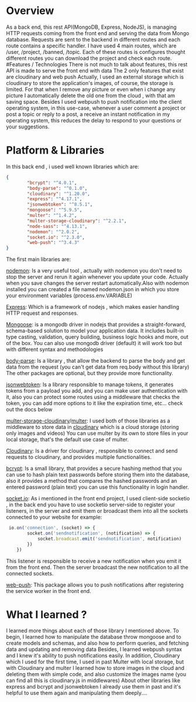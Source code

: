# Overview
 As a back end, this rest API(MongoDB, Express, NodeJS), is managing HTTP requests coming from the front end and serving the data from Mongo database. Requests are sent to the backend in different routes 
and each route contains a specific handler.
I have used 4 main routes, which are /user, /project, /banned, /topic.
Each of these routes is configures thought different routes you can download the project and check each route. 
 #Features / Technologies 
 There is not much to talk about features, this rest API is made to serve the front end with data 
The 2 only features that exist are cloudinary and web push 
Actually, I used an external storage which is cloudinary to store the application's images, of course, the storage is limited. For that when I remove any picture or even when i change any picture I automatically delete the old one from the cloud , with that am saving space.
Besides I used webpush to push notification into the client operating system, in this use-case, whenever a user comment a project or post a topic or reply to a post, a receive an instant notification in my operating system, this reduces the delay to respond to your questions or your suggestions. 
 
# Platform & Libraries 
 In this back end , i used well known libraries which are:
```json
{
        "bcrypt": "^4.0.1",
        "body-parse": "^0.1.0",
        "cloudinary": "^1.20.0",
        "express": "^4.17.1",
        "jsonwebtoken": "^8.5.1",
        "mongoose": "^5.9.5",
        "multer": "^1.4.2",
        "multer-storage-cloudinary": "^2.2.1",
        "node-sass": "^4.13.1",
        "nodemon": "^2.0.2",
        "socket.io": "^2.3.0",
        "web-push": "^3.4.3"
}
```
The first main libraries are:

[nodemon](https://www.npmjs.com/package/nodemon):
Is a very useful tool , actually with nodemon you don't need to stop the server and rerun it again whenever you update your code. Actually when you save changes the server restart automatically.Also with nodemon installed you can created a file named nodemon.json in which you store your environment variables (process.env.VARIABLE)

[Express](https://www.npmjs.com/package/express):
Which is a framework of nodejs , which makes easier handling HTTP request and responses.

[Mongoose](https://www.npmjs.com/package/mongoose): 
is a mongodb driver in nodejs that provides a straight-forward, schema-based solution to model your application data. It includes built-in type casting, validation, query building, business logic hooks and more, out of the box.
You can also use mongodb driver (default) it will work too but with different syntax and methodologies

[body-parse](https://www.npmjs.com/package/body-parser):
Is a library , that allow the backend to parse the body and get data from the request (you can't get data from req.body without this library)
The other packages are optional, but they provide more functionality.

[jsonwebtoken](https://www.npmjs.com/package/jsonwebtoken):
Is a library responsible to manage tokens, it generates tokens from a payload you add, and you can make user authentication
with it, also you can protect some routes using a middleware that checks the token, you can add more options to it like the expiration time, etc... check out the docs below


[multer-storage-cloudinary](https://www.npmjs.com/package/multer-storage-cloudinary)/[multer](multer:https://www.npmjs.com/package/multer):
I used both of those libraries as a middleware to store data in [cloudinary](https://cloudinary.com) which is a cloud storage (storing only images and videos)
You can use multer by its own to store files in your local storage, that's the default use case of multer.

[Cloudinary](https://www.npmjs.com/package/cloudinary): 
Is a driver for cloudinary , responsible to connect and send requests to cloudinary, and provides multiple functionalities.

[bcrypt](https://www.npmjs.com/package/bcrypt):
Is a small library, that provides a secure hashing method that you can use to hash plain text passwords before storing them into the database, also it provides a method that compares the  hashed passwords and an entered password (plain text) 
you can use this functionality in login handler.

[socket.io](https://www.npmjs.com/package/socket.io):
As i mentioned in the front end project, I used client-side socketio , in the back end you have to use socketio server-side to register your listeners, in the server and emit them or broadcast them into all the sockets connected to your website
for example:
```javascript
 io.on('connection', (socket) => {
        socket.on('sendnotification', (notification) => {
            socket.broadcast.emit('sendnotification', notification)
        })
    })
```
This listener is responsible to receive a new notification when you emit it from the front end. Then the server broadcast the new notification to all the connected sockets.

[web-push](https://www.npmjs.com/package/web-push): 
This package allows you to push notifications after registering the service worker in the front end.


 
# What I learned ?
 I learned more things about each of those library I mentioned above.
To begin, I learned how to manipulate the database throw mongoose and to create models and schemas, and also how to perform queries, and fetching data and updating and removing data
Besides, I learned webpush syntax and I knew it's ability to push notifications easily.
In addition, Cloudinary which I used for the first time, I used in past Multer with local storage, but with Cloudinary and multer I learned how to store images in the cloud and deleting them with simple code, and also customize the images name (you can find all this is cloudinary.js in middlewares)
About other libraries like express and bcrypt and jsonwebtoken I already use them in past and it's helpful to use them again and manipulating them deeply....
